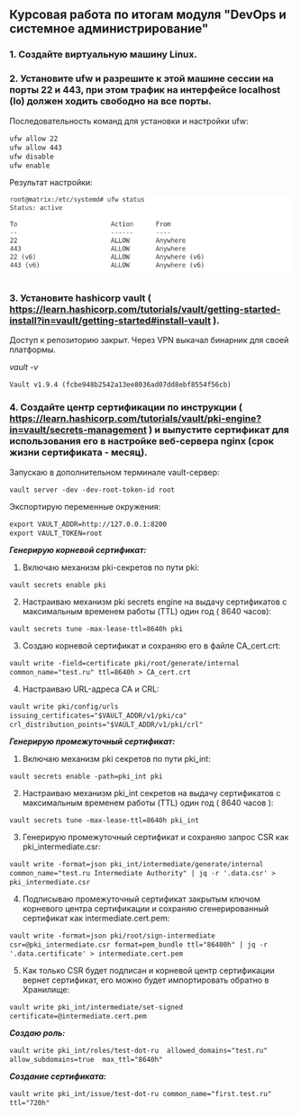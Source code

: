 ## Курсовая работа по итогам модуля "DevOps и системное администрирование"

### 1. Создайте виртуальную машину Linux.  

### 2. Установите ufw и разрешите к этой машине сессии на порты 22 и 443, при этом трафик на интерфейсе localhost (lo) должен ходить свободно на все порты.  

Последовательность команд для установки и настройки ufw:  

```apt install ufw  
ufw allow 22  
ufw allow 443  
ufw disable  
ufw enable
```  


Результат настройки:  

![ufw_status](ufw_status.png)  


### 3. Установите hashicorp vault ( https://learn.hashicorp.com/tutorials/vault/getting-started-install?in=vault/getting-started#install-vault ).  

Доступ к репозиторию закрыт. Через VPN выкачал бинарник для своей платформы.  

*_vault -v_*
```
Vault v1.9.4 (fcbe948b2542a13ee8036ad07dd8ebf8554f56cb)
```

### 4. Cоздайте центр сертификации по инструкции ( https://learn.hashicorp.com/tutorials/vault/pki-engine?in=vault/secrets-management ) и выпустите сертификат для использования его в настройке веб-сервера nginx (срок жизни сертификата - месяц).  

Запускаю в дополнительном терминале  vault-сервер:  
```
vault server -dev -dev-root-token-id root
```

Экспортирую переменные окружения:  
```
export VAULT_ADDR=http://127.0.0.1:8200
export VAULT_TOKEN=root
```  

*__Генерирую корневой сертификат:__*  

1. Включаю механизм pki-секретов по пути  pki:

```
vault secrets enable pki
```

2. Настраиваю  механизм pki secrets engine на выдачу сертификатов с максимальным временем работы (TTL) один год ( 8640 часов):  
```
vault secrets tune -max-lease-ttl=8640h pki
```  


3. Создаю корневой сертификат и сохраняю  его в файле CA_cert.crt:  
```
vault write -field=certificate pki/root/generate/internal common_name="test.ru" ttl=8640h > CA_cert.crt
```  

4. Настраиваю URL-адреса CA и CRL:
```
vault write pki/config/urls issuing_certificates="$VAULT_ADDR/v1/pki/ca" crl_distribution_points="$VAULT_ADDR/v1/pki/crl"
```  


**_Генерирую промежуточный сертификат:_**  

1. Включаю механизм pki секретов по пути pki_int:  
```
vault secrets enable -path=pki_int pki
```  

2. Настраиваю механизм pki_int секретов на выдачу сертификатов с максимальным временем работы (TTL) один год ( 8640 часов ):  
```
vault secrets tune -max-lease-ttl=8640h pki_int
```  

3. Генерирую промежуточный сертификат  и сохраняю запрос CSR как pki_intermediate.csr:  
```
vault write -format=json pki_int/intermediate/generate/internal common_name="test.ru Intermediate Authority" | jq -r '.data.csr' > pki_intermediate.csr
```  

4. Подписываю промежуточный сертификат закрытым ключом корневого центра сертификации и сохраняю сгенерированный сертификат как intermediate.cert.pem:  
```
vault write -format=json pki/root/sign-intermediate csr=@pki_intermediate.csr format=pem_bundle ttl="86400h" | jq -r '.data.certificate' > intermediate.cert.pem
```  

5. Как только CSR будет подписан и корневой центр сертификации вернет сертификат, его можно будет импортировать обратно в Хранилище:  
```
vault write pki_int/intermediate/set-signed certificate=@intermediate.cert.pem
```  

**_Создаю роль:_**  
```
vault write pki_int/roles/test-dot-ru  allowed_domains="test.ru" allow_subdomains=true  max_ttl="8640h"
```

**_Создание сертификата:_**  
```
vault write pki_int/issue/test-dot-ru common_name="first.test.ru" ttl="720h"
```  

